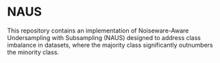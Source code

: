 # NAUS
This repository contains an implementation of Noiseware-Aware Undersampling with Subsampling (NAUS) designed to address class imbalance in datasets, where the majority class significantly outnumbers the minority class.
